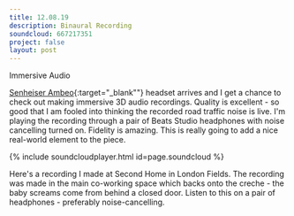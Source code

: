```yaml
---
title: 12.08.19
description: Binaural Recording
soundcloud: 667217351
project: false
layout: post
---
```


<div class="img_row">
	<img class="col three" src="{{ site.baseurl }}/images/autonomicladyland/immersive.jpg" alt="" title="Immersive Audio"/>
</div>
<div class="col three caption">
	Immersive Audio
</div>

[Senheiser Ambeo](https://en-uk.sennheiser.com/finalstop){:target="_blank""} headset arrives and I get a chance to check out making immersive 3D audio recordings. Quality is excellent - so good that I am fooled into thinking the recorded road traffic noise is live. I'm playing the recording through a pair of Beats Studio headphones with noise cancelling turned on. Fidelity is amazing. This is really going to add a nice real-world element to the piece.

{% include soundcloudplayer.html id=page.soundcloud %}

Here's a recording I made at Second Home in London Fields. The recording was made in the main co-working space which backs onto the creche - the baby screams come from behind a closed door. Listen to this on a pair of headphones - preferably noise-cancelling.